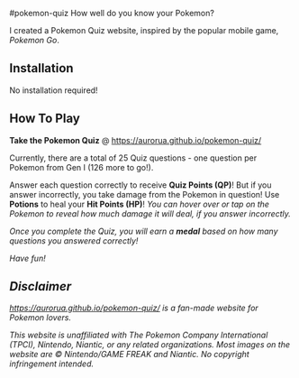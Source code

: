 #pokemon-quiz
How well do you know your Pokemon?

I created a Pokemon Quiz website, inspired by the popular mobile game, <i>Pokemon Go</i>.
## Installation
No installation required!
## How To Play
<b>Take the Pokemon Quiz</b> @ https://aurorua.github.io/pokemon-quiz/

Currently, there are a total of 25 Quiz questions - one question per Pokemon from Gen I (126 more to go!).

Answer each question correctly to receive <b>Quiz Points (QP)</b>! But if you answer incorrectly, you take damage from the Pokemon in question! Use <b>Potions</b> to heal your <b>Hit Points (HP)</b>! <i>You can hover over or tap on the Pokemon to reveal how much damage it will deal, if you answer incorrectly.<i>

Once you complete the Quiz, you will earn a <b>medal</b> based on how many questions you answered correctly!

<i>Have fun!</i>
## Disclaimer
https://aurorua.github.io/pokemon-quiz/ is a fan-made website for Pokemon lovers.

This website is unaffiliated with The Pokemon Company International (TPCI), Nintendo, Niantic, or any related organizations. Most images on the website are &copy; Nintendo/GAME FREAK and Niantic. No copyright infringement intended.

